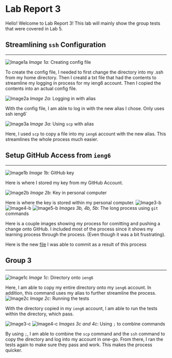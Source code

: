 # Lab Report 3
Hello! Welcome to Lab Report 3! This lab will mainly show the group tests that were covered in Lab 5.

## Streamlining `ssh` Configuration
---
![Image1a](https://cdn.discordapp.com/attachments/938667785679147030/972281522751176834/unknown.png)
*Image 1a:* Creating config file

To create the config file, I needed to first change the directory into my .ssh from my home directory. Then I creatd a txt file that had the contents to streamline my logging in process for my ieng6 account. Then I copied the contents into an actual config file.

![Image2a](https://cdn.discordapp.com/attachments/938667785679147030/972281971097108520/unknown.png)
*Image 2a:* Logging in with alias

With the config file, I am able to log in with the new alias I chose. Only uses `
`ssh ieng6`

![Image3a](https://cdn.discordapp.com/attachments/938667785679147030/972286295818764358/unknown.png)
*Image 3a:* Using `scp` with alias

Here, I used `scp` to copy a file into my `ieng6` account with the new alias. This streamlines the whole process much easier.

## Setup GitHub Access from `ieng6`
---
![Image1b](https://cdn.discordapp.com/attachments/938667785679147030/972288393088208938/unknown.png)
*Image 1b:* GitHub key

Here is where I stored my key from my GitHub Account. 

![Image2b](https://cdn.discordapp.com/attachments/938667785679147030/972288957264060416/unknown.png)
*Image 2b*: Key in personal computer

Here is where the key is stored within my personal computer.
![Image3-b](https://cdn.discordapp.com/attachments/938667785679147030/972294015569510420/unknown.png)
![Image4-b](https://cdn.discordapp.com/attachments/938667785679147030/972294538779570246/unknown.png)
![Image5-b](https://cdn.discordapp.com/attachments/938667785679147030/972293352177401866/unknown.png)
*Images 3b, 4b, 5b*: The long process using `git` commands

Here is a couple images showing my process for comitting and pushing a change onto GitHub. I included most of the process since it shows my learning process through the process. (Even though it was a bit frustrating).

Here is the new [file](https://github.com/gmantuhac/markdown-parser/blob/main/testfile.txt) I was able to commit as a result of this process

## Group 3
---
![Image1c](https://cdn.discordapp.com/attachments/601574874007207937/972398905662791701/unknown.png)
*Image 1c*: Directory onto `ieng6`

Here, I am able to copy my entire directory onto my `ieng6` account. In addition, this command uses my alias to further streamline the process.
![Image2c](https://cdn.discordapp.com/attachments/938667785679147030/972401577375694888/unknown.png)
*Image 2c*: Running the tests

With the directory copied in my `ieng6` account, I am able to run the tests within the directory, which pass.

![Image3-c](https://cdn.discordapp.com/attachments/938667785679147030/972403365977927690/unknown.png)
![Image4-c](https://cdn.discordapp.com/attachments/938667785679147030/972403844522856468/unknown.png)
*Images 3c and 4c*: Using `;` to combine commands

By using `;`, I am able to combine the `scp` command and the `ssh` command to copy the directory and log into my account in one-go. From there, I ran the tests again to make sure they pass and work. This makes the process quicker.